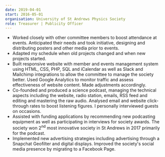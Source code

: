 ```yaml
---
date: 2019-04-01
start: 2016-05-01
organisation: University of St Andrews Physics Society
role: Treasurer | Publicity Officer
---
```

- Worked closely with other committee members to boost attendance at events. Anticipated their needs and took initiative, designing and distributing posters and other media prior to events.
- Adapted my schedule when old projects changed and when new projects started.
- Built responsive website with member and events management system using HTML, CSS, PHP, SQL and iCalendar as well as Slack and Mailchimp integrations to allow the committee to manage the society better. Used Google Analytics to monitor traffic and assess effectiveness of website content. Made adjustments accordingly.
- Co-founded and produced a science podcast, managing the technical aspects including the website, radio station, emails, RSS feed and editing and mastering the raw audio. Analysed email and website click-through rates to boost listening figures. I personally interviewed guests on occasions.
- Assisted with funding applications by recommending new podcasting equipment as well as participating in interviews for society awards. The society won 2<sup>nd</sup> most innovative society in St Andrews in 2017 primarily for the podcast.
- Implemented new advertising strategies including advertising through a Snapchat Geofilter and digital displays. Improved the society's social media presence by migrating to a Facebook Page.
